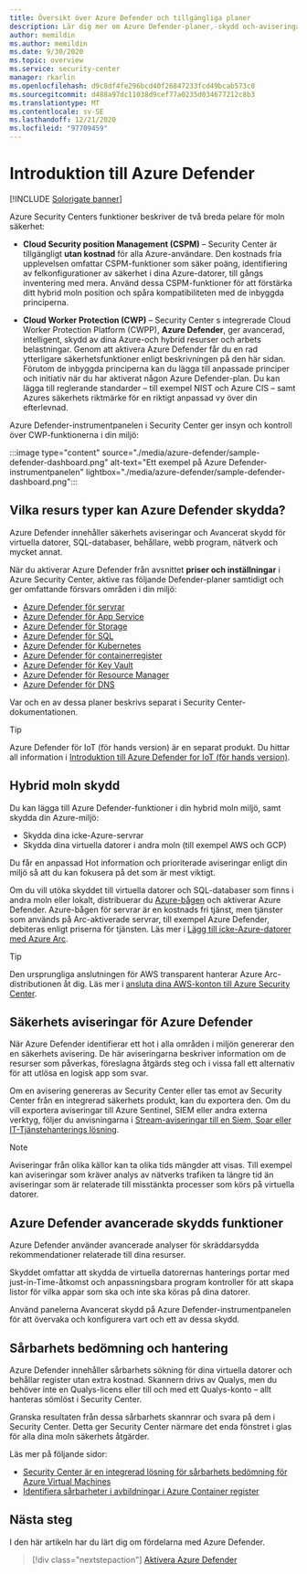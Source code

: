 ```yaml
---
title: Översikt över Azure Defender och tillgängliga planer
description: Lär dig mer om Azure Defender-planer,-skydd och-aviseringar. Aktivera sedan Azure Defender för dina prenumerationer för avancerad säkerhet.
author: memildin
ms.author: memildin
ms.date: 9/30/2020
ms.topic: overview
ms.service: security-center
manager: rkarlin
ms.openlocfilehash: d9c8df4fe296bcd40f26847233fcd49bcab573c0
ms.sourcegitcommit: d488a97dc11038d9cef77a0235d034677212c8b3
ms.translationtype: MT
ms.contentlocale: sv-SE
ms.lasthandoff: 12/21/2020
ms.locfileid: "97709459"
---
```

# <a name="introduction-to-azure-defender"></a>Introduktion till Azure Defender

[!INCLUDE [Solorigate banner](../../includes/security-center-solorigate.md)]

Azure Security Centers funktioner beskriver de två breda pelare för moln säkerhet:

- **Cloud Security position Management (CSPM)** – Security Center är tillgängligt **utan kostnad** för alla Azure-användare. Den kostnads fria upplevelsen omfattar CSPM-funktioner som säker poäng, identifiering av felkonfigurationer av säkerhet i dina Azure-datorer, till gångs inventering med mera. Använd dessa CSPM-funktioner för att förstärka ditt hybrid moln position och spåra kompatibiliteten med de inbyggda principerna.

- **Cloud Worker Protection (CWP)** – Security Center s integrerade Cloud Worker Protection Platform (CWPP), **Azure Defender**, ger avancerad, intelligent, skydd av dina Azure-och hybrid resurser och arbets belastningar. Genom att aktivera Azure Defender får du en rad ytterligare säkerhetsfunktioner enligt beskrivningen på den här sidan. Förutom de inbyggda principerna kan du lägga till anpassade principer och initiativ när du har aktiverat någon Azure Defender-plan. Du kan lägga till reglerande standarder – till exempel NIST och Azure CIS – samt Azures säkerhets riktmärke för en riktigt anpassad vy över din efterlevnad.

Azure Defender-instrumentpanelen i Security Center ger insyn och kontroll över CWP-funktionerna i din miljö:

:::image type="content" source="./media/azure-defender/sample-defender-dashboard.png" alt-text="Ett exempel på Azure Defender-instrumentpanelen" lightbox="./media/azure-defender/sample-defender-dashboard.png":::

## <a name="what-resource-types-can-azure-defender-secure"></a>Vilka resurs typer kan Azure Defender skydda?

Azure Defender innehåller säkerhets aviseringar och Avancerat skydd för virtuella datorer, SQL-databaser, behållare, webb program, nätverk och mycket annat.

När du aktiverar Azure Defender från avsnittet **priser och inställningar** i Azure Security Center, aktive ras följande Defender-planer samtidigt och ger omfattande försvars områden i din miljö:

- [Azure Defender för servrar](defender-for-servers-introduction.md)
- [Azure Defender för App Service](defender-for-app-service-introduction.md)
- [Azure Defender för Storage](defender-for-storage-introduction.md)
- [Azure Defender för SQL](defender-for-sql-introduction.md)
- [Azure Defender för Kubernetes](defender-for-kubernetes-introduction.md)
- [Azure Defender för containerregister](defender-for-container-registries-introduction.md)
- [Azure Defender för Key Vault](defender-for-key-vault-introduction.md)
- [Azure Defender för Resource Manager](defender-for-resource-manager-introduction.md)
- [Azure Defender för DNS](defender-for-dns-introduction.md)

Var och en av dessa planer beskrivs separat i Security Center-dokumentationen.

> [!TIP]
> Azure Defender för IoT (för hands version) är en separat produkt. Du hittar all information i [Introduktion till Azure Defender for IoT (för hands version)](../defender-for-iot/overview.md). 

## <a name="hybrid-cloud-protection"></a>Hybrid moln skydd

Du kan lägga till Azure Defender-funktioner i din hybrid moln miljö, samt skydda din Azure-miljö:

- Skydda dina icke-Azure-servrar
- Skydda dina virtuella datorer i andra moln (till exempel AWS och GCP)

Du får en anpassad Hot information och prioriterade aviseringar enligt din miljö så att du kan fokusera på det som är mest viktigt.

Om du vill utöka skyddet till virtuella datorer och SQL-databaser som finns i andra moln eller lokalt, distribuerar du [Azure-bågen](https://azure.microsoft.com/services/azure-arc/) och aktiverar Azure Defender. Azure-bågen för servrar är en kostnads fri tjänst, men tjänster som används på Arc-aktiverade servrar, till exempel Azure Defender, debiteras enligt priserna för tjänsten. Läs mer i [Lägg till icke-Azure-datorer med Azure Arc](quickstart-onboard-machines.md#add-non-azure-machines-with-azure-arc).

> [!TIP]
> Den ursprungliga anslutningen för AWS transparent hanterar Azure Arc-distributionen åt dig. Läs mer i [ansluta dina AWS-konton till Azure Security Center](quickstart-onboard-aws.md).



## <a name="azure-defender-security-alerts"></a>Säkerhets aviseringar för Azure Defender 

När Azure Defender identifierar ett hot i alla områden i miljön genererar den en säkerhets avisering. De här aviseringarna beskriver information om de resurser som påverkas, föreslagna åtgärds steg och i vissa fall ett alternativ för att utlösa en logisk app som svar.

Om en avisering genereras av Security Center eller tas emot av Security Center från en integrerad säkerhets produkt, kan du exportera den. Om du vill exportera aviseringar till Azure Sentinel, SIEM eller andra externa verktyg, följer du anvisningarna i [Stream-aviseringar till en Siem, Soar eller IT-Tjänstehanterings lösning](export-to-siem.md).

> [!NOTE]
> Aviseringar från olika källor kan ta olika tids mängder att visas. Till exempel kan aviseringar som kräver analys av nätverks trafiken ta längre tid än aviseringar som är relaterade till misstänkta processer som körs på virtuella datorer.


## <a name="azure-defender-advanced-protection-capabilities"></a>Azure Defender avancerade skydds funktioner

Azure Defender använder avancerade analyser för skräddarsydda rekommendationer relaterade till dina resurser. 

Skyddet omfattar att skydda de virtuella datorernas hanterings portar med just-in-Time-åtkomst och anpassningsbara program kontroller för att skapa listor för vilka appar som ska och inte ska köras på dina datorer. 

Använd panelerna Avancerat skydd på Azure Defender-instrumentpanelen för att övervaka och konfigurera vart och ett av dessa skydd. 

## <a name="vulnerability-assessment-and-management"></a>Sårbarhets bedömning och hantering

Azure Defender innehåller sårbarhets sökning för dina virtuella datorer och behållar register utan extra kostnad. Skannern drivs av Qualys, men du behöver inte en Qualys-licens eller till och med ett Qualys-konto – allt hanteras sömlöst i Security Center. 

Granska resultaten från dessa sårbarhets skannrar och svara på dem i Security Center. Detta ger Security Center närmare det enda fönstret i glas för alla dina moln säkerhets åtgärder.

Läs mer på följande sidor:

- [Security Center är en integrerad lösning för sårbarhets bedömning för Azure Virtual Machines](deploy-vulnerability-assessment-vm.md)
- [Identifiera sårbarheter i avbildningar i Azure Container register](defender-for-container-registries-usage.md#identify-vulnerabilities-in-images-in-other-container-registries)



## <a name="next-steps"></a>Nästa steg

I den här artikeln har du lärt dig om fördelarna med Azure Defender. 

> [!div class="nextstepaction"]
> [Aktivera Azure Defender](security-center-pricing.md)